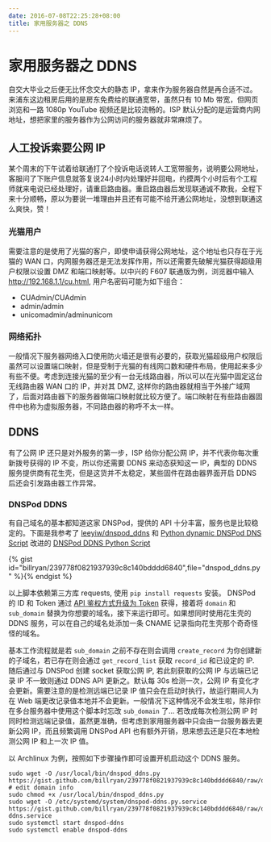 ```yaml
---
date: 2016-07-08T22:25:28+08:00
title: 家用服务器之 DDNS
---
```


# 家用服务器之 DDNS

自交大毕业之后便无比怀念交大的静态 IP，拿来作为服务器自然是再合适不过。
来浦东这边租房后用的是房东免费给的联通宽带，虽然只有 10 Mb 带宽，但网页浏览和一路 1080p YouTube 视频还是比较流畅的。ISP 默认分配的是运营商内网地址，想把家里的服务器作为公网访问的服务器就非常麻烦了。

## 人工投诉索要公网 IP

某个周末的下午试着给联通打了个投诉电话说转人工宽带服务，说明要公网地址，客服问了下账户信息就答复说24小时内处理好并回电，约摸两个小时后有个工程师就来电说已经处理好，请重启路由器。重启路由器后发现联通诚不欺我，全程下来十分顺畅，原以为要说一堆理由并且还有可能不给开通公网地址，没想到联通这么爽快，赞！

### 光猫用户

需要注意的是使用了光猫的客户，即使申请获得公网地址，这个地址也只存在于光猫的 WAN 口，内网服务器还是无法发挥作用，所以还需要先破解光猫获得超级用户权限以设置 DMZ 和端口映射等。以中兴的 F607 联通版为例，浏览器中输入 <http://192.168.1.1/cu.html>, 用户名密码可能为如下组合：
- CUAdmin/CUAdmin
- admin/admin
- unicomadmin/adminunicom

### 网络拓扑

一般情况下服务器网络入口使用防火墙还是很有必要的，获取光猫超级用户权限后虽然可以设置端口映射，但是受制于光猫的有线网口数和硬件布局，使用起来多少有些不便。考虑到连接光猫的至少有一台无线路由器，所以可以在光猫中固定这台无线路由器 WAN 口的 IP，并对其 DMZ, 这样你的路由器就相当于外接广域网了，后面对路由器下的服务器做端口映射就比较方便了。端口映射在有些路由器固件中也称为虚拟服务器，不同路由器的称呼不太一样。

## DDNS

有了公网 IP 还只是对外服务的第一步，ISP 给你分配公网 IP，并不代表你每次重新拨号获得的 IP 不变，所以你还需要 DDNS 来动态获知这一 IP，典型的 DDNS 服务提供商有花生壳，但是这货并不太稳定，某些固件在路由器界面开启 DDNS 后还会引发路由器工作异常。

### DNSPod DDNS

有自己域名的基本都知道这家 DNSPod，提供的 API 十分丰富，服务也是比较稳定的。下面是我参考了 [leeyiw/dnspod_ddns](https://github.com/leeyiw/dnspod_ddns/blob/master/dnspod_ddns.py) 和 [Python dynamic DNSPod DNS Script](https://gist.github.com/chuangbo/833369) 改进的 [DNSPod DDNS Python Script](https://gist.github.com/billryan/239778f0821937939c8c140bdddd6840)

<!--more-->
{% gist id="billryan/239778f0821937939c8c140bdddd6840",file="dnspod_ddns.py" %}{% endgist %}

以上脚本依赖第三方库 requests, 使用 `pip install requests` 安装。
DNSPod 的 ID 和 Token 通过 [API 鉴权方式升级为 Token](https://support.dnspod.cn/Kb/showarticle/tsid/227) 获得，接着将 `domain` 和 `sub_domain` 替换为你想要的域名，接下来运行即可。如果想同时使用花生壳的 DDNS 服务，可以在自己的域名处添加一条 CNAME 记录指向花生壳那个奇奇怪怪的域名。

基本工作流程就是若 `sub_domain` 之前不存在则会调用 `create_record` 为你创建新的子域名，若已存在则会通过 `get_record_list` 获取 `record_id` 和已设定的 IP. 随后通过与 DNSPod 创建 socket 获取公网 IP, 若此刻获取的公网 IP 与远端已记录 IP 不一致则通过 DDNS API 更新之。默认每 30s 检测一次，公网 IP 有变化才会更新。需要注意的是检测远端已记录 IP 值只会在启动时执行，故运行期间人为在 Web 端更改记录值本地并不会更新。一般情况下这种情况不会发生啦，除非你在多台服务器中使用这个脚本时忘改 `sub_domain` 了... 若改成每次检测公网 IP 时同时检测远端记录值，虽然更准确，但考虑到家用服务器中只会由一台服务器去更新公网 IP，而且频繁调用 DNSPod API 也有额外开销，思来想去还是只在本地检测公网 IP 和上一次 IP 值。

以 Archlinux 为例，按照如下步骤操作即可设置开机启动这个 DDNS 服务。
```
sudo wget -O /usr/local/bin/dnspod_ddns.py https://gist.github.com/billryan/239778f0821937939c8c140bdddd6840/raw/dnspod_ddns.py
# edit domain info
sudo chmod +x /usr/local/bin/dnspod_ddns.py
sudo wget -O /etc/systemd/system/dnspod-ddns.py.service https://gist.github.com/billryan/239778f0821937939c8c140bdddd6840/raw/dnspod-ddns.service
sudo systemctl start dnspod-ddns
sudo systemctl enable dnspod-ddns
```